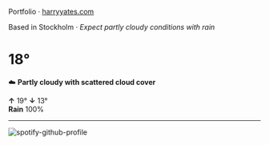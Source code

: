 Portfolio · [harryyates.com](https://harryyates.com)

<!-- WEATHER_START -->
Based in Stockholm · *Expect partly cloudy conditions with rain*

# 18°
☁️ **Partly cloudy with scattered cloud cover**

**↑** 19° **↓** 13°  
**Rain** 100%

---
<!-- WEATHER_END -->

<p align="left">
  <a>
    <img src="https://spotify-github-profile.kittinanx.com/api/view?uid=bigbello&cover_image=true&theme=natemoo-re&show_offline=true&background_color=121212&interchange=false&bar_color=53b14f&bar_color_cover=false" alt="spotify-github-profile">
  </a>
</p>